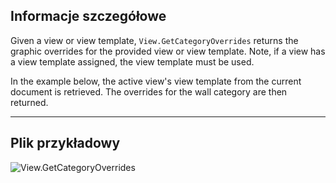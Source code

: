 ## Informacje szczegółowe
Given a view or view template, `View.GetCategoryOverrides` returns the graphic overrides for the provided view or view template. Note, if a view has a view template assigned, the view template must be used.

In the example below, the active view's view template from the current document is retrieved. The overrides for the wall category are then returned.
___
## Plik przykładowy

![View.GetCategoryOverrides](./Revit.Elements.Views.View.GetCategoryOverrides_img.jpg)
